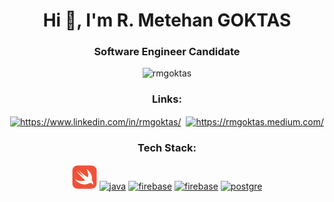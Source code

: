<h1 align="center">Hi 👋, I'm R. Metehan GOKTAS</h1>
<h3 align="center">Software Engineer Candidate</h3>
<p align="center"> <img src="https://komarev.com/ghpvc/?username=rmgoktas&label=Profile%20views&color=e60a0a&style=flat" alt="rmgoktas" /> </p>

<h3 align="center">Links:</h3>
<p align="center">
  <a href="https://www.linkedin.com/in/rmgoktas/" target="_blank" rel="noopener noreferrer"><img align="center" src="https://raw.githubusercontent.com/rahuldkjain/github-profile-readme-generator/master/src/images/icons/Social/linked-in-alt.svg" alt="https://www.linkedin.com/in/rmgoktas/" height="30" width="30" /></a>&nbsp;
  <a href="https://rmgoktas.medium.com/" target="_blank" rel="noopener noreferrer"><img align="center" src="https://miro.medium.com/v2/resize:fit:1400/format:webp/1*psYl0y9DUzZWtHzFJLIvTw.png" alt="https://rmgoktas.medium.com/" height="30" width="30" /></a>
</p>



<h3 align="center">Tech Stack:</h3>
<p align="center">
  <a href="https://developer.apple.com/swift/" target="_blank" rel="noopener noreferrer"><img src="https://raw.githubusercontent.com/devicons/devicon/master/icons/swift/swift-original.svg" alt="swift" width="40" height="40" /></a>
  <a href="https://www.java.com/en/" target="_blank" rel="noopener noreferrer"><img src="https://cdn.worldvectorlogo.com/logos/java-14.svg" alt="java" width="40" height="40" /></a>
  <a href="https://aws.amazon.com/en/" target="_blank" rel="noopener noreferrer"><img src="https://fiverr-res.cloudinary.com/images/t_main1,q_auto,f_auto,q_auto,f_auto/gigs/352052717/original/be95f71e9655e353cbc0a247d8e52ac265e6ed14/setup-and-fix-issues-on-amazon-web-services-aws.jpg" alt="firebase" width="40" height="40" /></a>
  <a href="https://spring.io/projects/spring-boot" target="_blank" rel="noopener noreferrer"><img src="https://cdn.worldvectorlogo.com/logos/spring-3.svg" alt="firebase" width="40" height="40" /></a>
  <a href="" target="_blank" rel="noopener noreferrer"><img src="https://upload.wikimedia.org/wikipedia/commons/thumb/2/29/Postgresql_elephant.svg/640px-Postgresql_elephant.svg.png" alt="postgre" width="40" height="40" /></a>
</p>

<p align="center">

</p>
